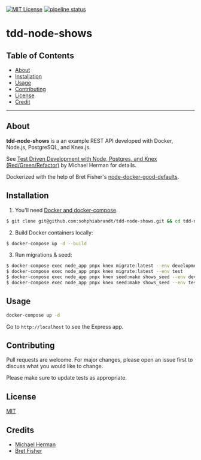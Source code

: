 [![MIT License][license-shield]][license-url]
[![pipeline status][pipeline-shield]][pipeline-url]

# tdd-node-shows

## Table of Contents

- [About](#about)
- [Installation](#installation)
- [Usage](#usage)
- [Contributing](#contributing)
- [License](#license)
- [Credit](#credit)

---

## About

**tdd-node-shows** is a an example REST API developed with Docker, Node.js, PostgreSQL, and Knex.js.

See [Test Driven Development with Node, Postgres, and Knex (Red/Green/Refactor)][mherman] by Michael Herman for details.

Dockerized with the help of Bret Fisher's [node-docker-good-defaults][nodedockerdefaults].

## Installation

1. You'll need [Docker and docker-compose][dc].

```bash
$ git clone git@github.com:sohphiabrandt/tdd-node-shows.git && cd tdd-node-shows
```

2. Build Docker containers locally:

```bash
$ docker-compose up -d --build
```

3. Run migrations & seed:

```bash
$ docker-compose exec node_app pnpx knex migrate:latest --env development
$ docker-compose exec node_app pnpx knex migrate:latest --env test
$ docker-compose exec node_app pnpx knex seed:make shows_seed --env development
$ docker-compose exec node_app pnpx knex seed:make shows_seed --env test
```

## Usage

```bash
docker-compose up -d
```

Go to `http://localhost` to see the Express app.

## Contributing

Pull requests are welcome. For major changes, please open an issue first to discuss what you would like to change.

Please make sure to update tests as appropriate.

## License

[MIT](LICENSE)

## Credits

- [Michael Herman][mherman]
- [Bret Fisher][nodedockerdefaults]

[dc]: https://docs.docker.com/compose/
[mherman]: https://mherman.org/blog/test-driven-development-with-node/
[nodedockerdefaults]: https://github.com/BretFisher/node-docker-good-defaults
[license-shield]: https://img.shields.io/github/license/sophiabrandt/tdd-node-shows.svg?style=flat-square
[license-url]: https://github.com/sophiabrandt/tdd-node-shows/blob/master/LICENSE
[pipeline-shield]: https://gitlab.com/sophiabrandt/tdd-node-shows/badges/master/pipeline.svg?style=flat-square
[pipeline-url]: https://gitlab.com/sophiabrandt/tdd-node-shows/-/commits/master
